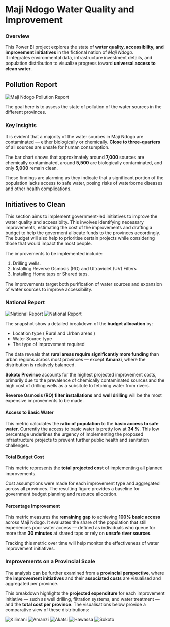 # Maji Ndogo Water Quality and Improvement 

### Overview
This Power BI project explores the state of **water quality, accessibility, and improvement initiatives** in the fictional nation of *Maji Ndogo*.  
It integrates environmental data, infrastructure investment details, and population distribution to visualize progress toward **universal access to clean water**.

##  Pollution Report

![Maji Ndogo Pollution Report](Resources\Images\Part3\Pollution%20Report.png)

The goal here is to assess the state of pollution of the water sources in the different provinces. 

### Key Insights

It is evident that a majority of the water sources in Maji Ndogo are contaminated — either biologically or chemically. **Close to three-quarters** of all sources are unsafe for human consumption.

The bar chart shows that approximately around **7,000** sources are chemically contaminated, around **5,500** are biologically contaminated, and only **5,000** remain clean.

These findings are alarming as they indicate that a significant portion of the population lacks access to safe water, posing risks of waterborne diseases and other health complications.




## Initiatives to Clean

This section aims to implement government-led initiatives to improve the water quality and accessibilty. This involves identifying necessary improvements,  estimating the cost of the improvements and drafting a budget to help the goverment allocate funds to the provinces accordingly. The budget will also help to prioritise certain projects while considering those that would impact the most people.

The improvements to be implemented include:

 1. Drilling wells.
 2. Installing Reverse Osmosis (RO) and Ultraviolet (UV) Filters
 3. Installing Home taps or Shared taps.

The improvements target both purification of water sources and expansion of water sources to improve accessibility.

### National Report

![National Report](Resources\Images\Part3\National%20-%20Province.png)
![National Report](Resources\Images\Part3\National%20-%20Improvement.png)


The snapshot show a detailed breakdown of the **budget allocation** by:

- Location type ( Rural and Urban areas )
- Water Source type
- The type of improvement required

The data reveals that **rural areas require significantly more funding** than urban regions across most provinces — except **Amanzi**, where the distribution is relatively balanced.

**Sokoto Province** accounts for the highest projected improvement costs, primarily due to the prevalence of chemically contaminated sources and the high cost of drilling wells as a subsitute to fetching water from rivers. 

 **Reverse Osmosis (RO) filter installations** and **well drilling** will be the most expensive improvements to be made.
 

####  Access to Basic Water

This metric calculates the **ratio of population** to the **basic access to safe water**. Currently the access to basic water is pretty low at **34 %**. This low percentage underlines the urgency of implementing the proposed infrastructure projects to prevent further public health and sanitation challenges.

####  Total Budget Cost
This metric represents the **total projected cost** of implementing all planned improvements.  

Cost assumptions were made for each improvement type and aggregated across all provinces.  The resulting figure provides a baseline for government budget planning and resource allocation.

#### Percentage Improvement
This metric measures the **remaining gap** to achieving **100% basic access** across Maji Ndogo.  It evaluates the share of the population that still experiences poor water access — defined as individuals who queue for more than **30 minutes** at shared taps or rely on **unsafe river sources**.

Tracking this metric over time will help monitor the effectiveness of water improvement initiatives.

 ### Improvements on a Provincial Scale
The analysis can be further examined from a **provincial perspective**, where the **improvement initiatives** and their **associated costs** are visualised and aggregated per province.

This breakdown highlights the **projected expenditure** for each improvement initiative — such as well drilling, filtration systems, and water treatment — and the **total cost per province**. The visualisations below provide a comparative view of these distributions:

![Kilimani](Resources\Images\Part3\Kilimani.png)
![Amanzi](Resources\Images\Part3\Amazi.png)
![Akatsi](Resources\Images\Part3\Akatsi.png)
![Hawassa](Resources\Images\Part3\Hawassa.png)
![Sokoto](Resources\Images\Part3\Sokoto.png)